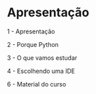#  Apresentação

1 - Apresentação

2 - Porque Python

3 - O que vamos estudar

4 - Escolhendo uma IDE

6 - Material do curso

